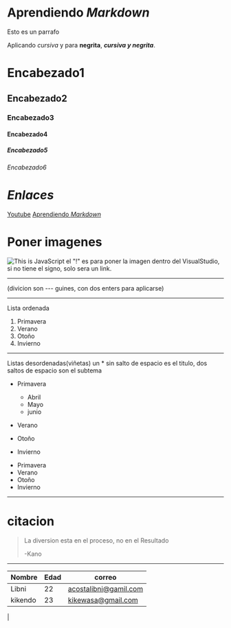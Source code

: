 # Aprendiendo _Markdown_

Esto es un parrafo 

Aplicando _cursiva_ y para **negrita**, **_cursiva y negrita_**.

# Encabezado1
## Encabezado2
### Encabezado3
#### Encabezado4
##### Encabezado5
###### Encabezado6

# _Enlaces_
[Youtube](https://youtube.com)
[Aprendiendo _Markdown_](#aprendiendo-markdown)
# Poner imagenes
![This is JavaScript](https://jonmircha.com/img/blog/this-is-javascript.jpg)
el "!" es para poner la imagen dentro del VisualStudio, si no tiene el signo, solo sera un link.


---
(divicion son --- guines, con dos enters para aplicarse)

---
Lista ordenada
1. Primavera
1. Verano
1. Otoño
1. Invierno

---
Listas desordenadas(viñetas)
un * sin salto de espacio es el titulo, dos saltos de espacio son el subtema

* Primavera
  * Abril
  * Mayo
  - junio

* Verano 
* Otoño
* Invierno

- Primavera
- Verano
- Otoño
- Invierno

---

# citacion

> La diversion esta en el proceso, no en el Resultado 
>
>-Kano

---

| Nombre | Edad | correo | 
| --- | ---| --- |
| Libni | 22 | acostalibni@gamil.com |
| kikendo | 23 | kikewasa@gmail.com | 
| 